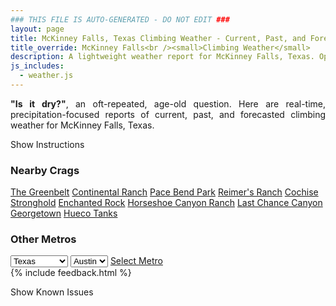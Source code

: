 ```yaml
---
### THIS FILE IS AUTO-GENERATED - DO NOT EDIT ###
layout: page
title: McKinney Falls, Texas Climbing Weather - Current, Past, and Forecasted Report
title_override: McKinney Falls<br /><small>Climbing Weather</small>
description: A lightweight weather report for McKinney Falls, Texas. Optimized for slow internet connections.
js_includes:
  - weather.js
---
```


<section class="measure center lh-copy f5-ns f6 ph2 mv4" style="text-align: justify;">
<strong>"Is it dry?"</strong>, an oft-repeated, age-old question. Here are real-time,
precipitation-focused reports of current, past, and forecasted climbing weather for McKinney Falls, Texas.
</section>

<p id="settings-toggle" class="mw5 b center tc hover-light-red black-70 pointer">Show Instructions</p>
<section id="settings" class="overflow-hidden" style="display:none;">
    <div class="mv2 ph2 center">
        <div class="fn f6 tc pv2">
            <p class="measure lh-copy center"><strong>Show/hide hourly forecasts</strong> by clicking the desired day.</p>
            <hr class="mw5 p0 mv2 o-60 b0 bt b--light-red light-red bg-light-red">
            <p class="measure lh-copy center"><strong>Current and Past conditions</strong> are measured by the nearest weather station. <strong>Forecast conditions</strong> are calculated and polled separately.</p>
            <hr class="mw5 p0 mv2 o-60 b0 bt b--light-red light-red bg-light-red">
            <p class="measure lh-copy center"><strong>Having issues?</strong> Try <a id="clear-cache" class="no-underline relative fancy-link light-red hover-light-red" href="#">clearing the local cache</a>.</p>
            <hr class="mw5 p0 mv2 o-60 b0 bt b--light-red light-red bg-light-red">
            <p class="measure lh-copy center">Weather data sourced from <a class="no-underline fancy-link relative light-red" target="_blank" href="https://www.weather.gov/documentation/services-web-api">weather.gov</a>.</p>
        </div>
    </div>
</section>
<section id="weather" data-crag="mckinney-falls-texas" class="mv4-ns mv3 ph2 center"></section>
<section id="nearby" class="tc lh-copy">
  <h3>Nearby Crags</h3>
<a class="nowrap no-underline fancy-link relative light-red mh3" href="/crags/the-greenbelt-texas-weather.html">The Greenbelt</a>
<a class="nowrap no-underline fancy-link relative light-red mh3" href="/crags/continental-ranch-texas-weather.html">Continental Ranch</a>
<a class="nowrap no-underline fancy-link relative light-red mh3" href="/crags/pace-bend-park-texas-weather.html">Pace Bend Park</a>
<a class="nowrap no-underline fancy-link relative light-red mh3" href="/crags/reimers-ranch-texas-weather.html">Reimer's Ranch</a>
<a class="nowrap no-underline fancy-link relative light-red mh3" href="/crags/cochise-stronghold-arizona-weather.html">Cochise Stronghold</a>
<a class="nowrap no-underline fancy-link relative light-red mh3" href="/crags/enchanted-rock-texas-weather.html">Enchanted Rock</a>
<a class="nowrap no-underline fancy-link relative light-red mh3" href="/crags/horseshoe-canyon-ranch-arkansas-weather.html">Horseshoe Canyon Ranch</a>
<a class="nowrap no-underline fancy-link relative light-red mh3" href="/crags/last-chance-canyon-new-mexico-weather.html">Last Chance Canyon</a>
<a class="nowrap no-underline fancy-link relative light-red mh3" href="/crags/georgetown-texas-weather.html">Georgetown</a>
<a class="nowrap no-underline fancy-link relative light-red mh3" href="/crags/hueco-tanks-texas-weather.html">Hueco Tanks</a>
</section>
<section id="nearby" class="tc lh-copy">
  <h3>Other Metros</h3>
  <select class="ma1 bg-near-white pa2" id="stateSel">
    <option value="Texas" selected>Texas</option>
    <option value="Washington">Washington</option>
    <option value="Colorado">Colorado</option>
    <option value="Tennessee">Tennessee</option>
    <option value="Utah">Utah</option>
    <option value="California">California</option>
  </select>
  <select class="ma1 bg-near-white pa2" id="citySel">
    <option value="Austin" selected>Austin</option>
  </select>
  <a id="selectMetro" class="f6 link dim ph3 pv2 ma1 dib white bg-light-red" href="/crags/austin-texas-weather.html">Select Metro</a>
  <script>
    var states = [];
    states["Texas"] = "Austin"
    states["Washington"] = "Seattle"
    states["Colorado"] = "Denver"
    states["Tennessee"] = "Nashville"
    states["Utah"] = "Salt Lake City"
    states["California"] = "San Francisco|Los Angeles"
  </script>
</section>
{% include feedback.html %}
<p id="issues-toggle" class="mw5 b center tc hover-light-red black-70 pointer">Show Known Issues</p>
<section id="issues" class="overflow-hidden tc f6">
</section>

<script>
  var weekly_EWX_156_86 = {"updated":"2022-11-10T08:18:46+00:00","units":"us","forecastGenerator":"BaselineForecastGenerator","generatedAt":"2022-11-10T08:43:26+00:00","updateTime":"2022-11-10T08:18:46+00:00","validTimes":"2022-11-10T02:00:00+00:00/P7DT23H","elevation":{"unitCode":"wmoUnit:m","value":156.972},"periods":[{"number":1,"name":"Overnight","startTime":"2022-11-10T02:00:00-06:00","endTime":"2022-11-10T06:00:00-06:00","isDaytime":false,"temperature":66,"temperatureUnit":"F","temperatureTrend":null,"windSpeed":"5 mph","windDirection":"S","icon":"https://api.weather.gov/icons/land/night/fog?size=medium","shortForecast":"Patchy Fog","detailedForecast":"Patchy fog after 3am. Mostly cloudy, with a low around 66. South wind around 5 mph."},{"number":2,"name":"Thursday","startTime":"2022-11-10T06:00:00-06:00","endTime":"2022-11-10T18:00:00-06:00","isDaytime":true,"temperature":82,"temperatureUnit":"F","temperatureTrend":null,"windSpeed":"5 to 10 mph","windDirection":"SSE","icon":"https://api.weather.gov/icons/land/day/rain_showers/bkn?size=medium","shortForecast":"Patchy Fog then Partly Sunny","detailedForecast":"Patchy fog and a slight chance of rain showers before noon. Partly sunny, with a high near 82. South southeast wind 5 to 10 mph."},{"number":3,"name":"Thursday Night","startTime":"2022-11-10T18:00:00-06:00","endTime":"2022-11-11T06:00:00-06:00","isDaytime":false,"temperature":66,"temperatureUnit":"F","temperatureTrend":null,"windSpeed":"0 to 5 mph","windDirection":"SSE","icon":"https://api.weather.gov/icons/land/night/sct?size=medium","shortForecast":"Partly Cloudy","detailedForecast":"Partly cloudy, with a low around 66. South southeast wind 0 to 5 mph."},{"number":4,"name":"Veterans Day","startTime":"2022-11-11T06:00:00-06:00","endTime":"2022-11-11T18:00:00-06:00","isDaytime":true,"temperature":67,"temperatureUnit":"F","temperatureTrend":null,"windSpeed":"5 to 15 mph","windDirection":"WNW","icon":"https://api.weather.gov/icons/land/day/tsra,50/tsra,90?size=medium","shortForecast":"Chance Showers And Thunderstorms then Showers And Thunderstorms","detailedForecast":"A chance of showers and thunderstorms before noon, then showers and thunderstorms. Cloudy, with a high near 67. West northwest wind 5 to 15 mph, with gusts as high as 35 mph. Chance of precipitation is 90%."},{"number":5,"name":"Friday Night","startTime":"2022-11-11T18:00:00-06:00","endTime":"2022-11-12T06:00:00-06:00","isDaytime":false,"temperature":39,"temperatureUnit":"F","temperatureTrend":null,"windSpeed":"10 to 15 mph","windDirection":"N","icon":"https://api.weather.gov/icons/land/night/rain_showers,20/sct?size=medium","shortForecast":"Slight Chance Rain Showers then Partly Cloudy","detailedForecast":"A slight chance of rain showers before midnight. Partly cloudy, with a low around 39. North wind 10 to 15 mph, with gusts as high as 30 mph. Chance of precipitation is 20%."},{"number":6,"name":"Saturday","startTime":"2022-11-12T06:00:00-06:00","endTime":"2022-11-12T18:00:00-06:00","isDaytime":true,"temperature":58,"temperatureUnit":"F","temperatureTrend":null,"windSpeed":"10 to 15 mph","windDirection":"N","icon":"https://api.weather.gov/icons/land/day/sct?size=medium","shortForecast":"Mostly Sunny","detailedForecast":"Mostly sunny, with a high near 58. North wind 10 to 15 mph, with gusts as high as 25 mph."},{"number":7,"name":"Saturday Night","startTime":"2022-11-12T18:00:00-06:00","endTime":"2022-11-13T06:00:00-06:00","isDaytime":false,"temperature":36,"temperatureUnit":"F","temperatureTrend":null,"windSpeed":"5 mph","windDirection":"NNE","icon":"https://api.weather.gov/icons/land/night/sct?size=medium","shortForecast":"Partly Cloudy","detailedForecast":"Partly cloudy, with a low around 36. North northeast wind around 5 mph."},{"number":8,"name":"Sunday","startTime":"2022-11-13T06:00:00-06:00","endTime":"2022-11-13T18:00:00-06:00","isDaytime":true,"temperature":59,"temperatureUnit":"F","temperatureTrend":null,"windSpeed":"5 mph","windDirection":"ENE","icon":"https://api.weather.gov/icons/land/day/sct?size=medium","shortForecast":"Mostly Sunny","detailedForecast":"Mostly sunny, with a high near 59. East northeast wind around 5 mph."},{"number":9,"name":"Sunday Night","startTime":"2022-11-13T18:00:00-06:00","endTime":"2022-11-14T06:00:00-06:00","isDaytime":false,"temperature":47,"temperatureUnit":"F","temperatureTrend":null,"windSpeed":"5 mph","windDirection":"ESE","icon":"https://api.weather.gov/icons/land/night/bkn/rain_showers,20?size=medium","shortForecast":"Mostly Cloudy then Slight Chance Rain Showers","detailedForecast":"A slight chance of rain showers after midnight. Mostly cloudy, with a low around 47. East southeast wind around 5 mph. Chance of precipitation is 20%."},{"number":10,"name":"Monday","startTime":"2022-11-14T06:00:00-06:00","endTime":"2022-11-14T18:00:00-06:00","isDaytime":true,"temperature":61,"temperatureUnit":"F","temperatureTrend":null,"windSpeed":"5 mph","windDirection":"NNE","icon":"https://api.weather.gov/icons/land/day/rain_showers,30/rain_showers,20?size=medium","shortForecast":"Chance Rain Showers","detailedForecast":"A chance of rain showers. Mostly cloudy, with a high near 61. Chance of precipitation is 30%."},{"number":11,"name":"Monday Night","startTime":"2022-11-14T18:00:00-06:00","endTime":"2022-11-15T06:00:00-06:00","isDaytime":false,"temperature":41,"temperatureUnit":"F","temperatureTrend":null,"windSpeed":"5 to 10 mph","windDirection":"N","icon":"https://api.weather.gov/icons/land/night/bkn?size=medium","shortForecast":"Mostly Cloudy","detailedForecast":"Mostly cloudy, with a low around 41."},{"number":12,"name":"Tuesday","startTime":"2022-11-15T06:00:00-06:00","endTime":"2022-11-15T18:00:00-06:00","isDaytime":true,"temperature":55,"temperatureUnit":"F","temperatureTrend":null,"windSpeed":"10 to 15 mph","windDirection":"N","icon":"https://api.weather.gov/icons/land/day/bkn?size=medium","shortForecast":"Partly Sunny","detailedForecast":"Partly sunny, with a high near 55."},{"number":13,"name":"Tuesday Night","startTime":"2022-11-15T18:00:00-06:00","endTime":"2022-11-16T06:00:00-06:00","isDaytime":false,"temperature":39,"temperatureUnit":"F","temperatureTrend":null,"windSpeed":"5 to 10 mph","windDirection":"N","icon":"https://api.weather.gov/icons/land/night/bkn?size=medium","shortForecast":"Mostly Cloudy","detailedForecast":"Mostly cloudy, with a low around 39."},{"number":14,"name":"Wednesday","startTime":"2022-11-16T06:00:00-06:00","endTime":"2022-11-16T18:00:00-06:00","isDaytime":true,"temperature":55,"temperatureUnit":"F","temperatureTrend":null,"windSpeed":"5 to 10 mph","windDirection":"NNE","icon":"https://api.weather.gov/icons/land/day/bkn?size=medium","shortForecast":"Partly Sunny","detailedForecast":"Partly sunny, with a high near 55."}]}
  var hourly_EWX_156_86 = false
  var crags_config = [
  {
    "name": "McKinney Falls",
    "note": "Porous limestone that can take a couple days to dry out.",
    "mountainProject": "https://www.mountainproject.com/area/106265889/mckinney-falls-state-park",
    "station": "KAUS",
    "office": "EWX/156,86",
    "coordinates": [
      -97.722,
      30.181
    ]
  }
]</script>
